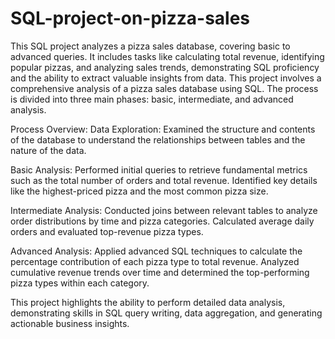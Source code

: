 # SQL-project-on-pizza-sales
This SQL project analyzes a pizza sales database, covering basic to advanced queries. It includes tasks like calculating total revenue, identifying popular pizzas, and analyzing sales trends, demonstrating SQL proficiency and the ability to extract valuable insights from data.
This project involves a comprehensive analysis of a pizza sales database using SQL. The process is divided into three main phases: basic, intermediate, and advanced analysis.

Process Overview:
Data Exploration:
Examined the structure and contents of the database to understand the relationships between tables and the nature of the data.

Basic Analysis:
Performed initial queries to retrieve fundamental metrics such as the total number of orders and total revenue.
Identified key details like the highest-priced pizza and the most common pizza size.

Intermediate Analysis:
Conducted joins between relevant tables to analyze order distributions by time and pizza categories.
Calculated average daily orders and evaluated top-revenue pizza types.

Advanced Analysis:
Applied advanced SQL techniques to calculate the percentage contribution of each pizza type to total revenue.
Analyzed cumulative revenue trends over time and determined the top-performing pizza types within each category.

This project highlights the ability to perform detailed data analysis, demonstrating skills in SQL query writing, data aggregation, and generating actionable business insights.
